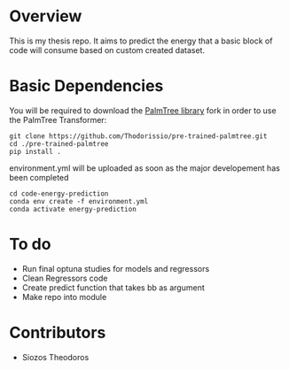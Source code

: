 # Overview

This is my thesis repo. It aims to predict the energy that a basic block of code will consume based on custom created dataset.

# Basic Dependencies

You will be required to download the [PalmTree library](https://github.com/palmtreemodel/PalmTree) fork in order to use the PalmTree Transformer:
```
git clone https://github.com/Thodorissio/pre-trained-palmtree.git
cd ./pre-trained-palmtree
pip install .
```

environment.yml will be uploaded as soon as the major developement has been completed

```
cd code-energy-prediction
conda env create -f environment.yml
conda activate energy-prediction
```

# To do

* Run final optuna studies for models and regressors
* Clean Regressors code
* Create predict function that takes bb as argument
* Make repo into module

# Contributors

* Siozos Theodoros
